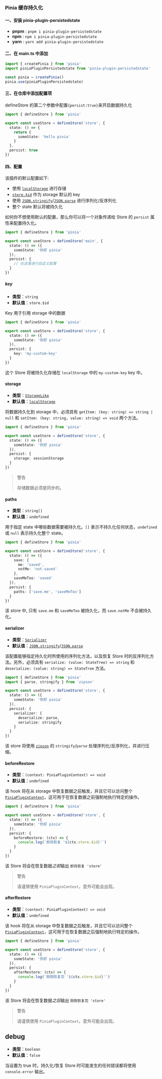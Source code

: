 ### Pinia 缓存持久化

#### 一、安装 pinia-plugin-persistedstate

- **pnpm** : `pnpm i pinia-plugin-persistedstate`
- **npm** : `npm i pinia-plugin-persistedstate`
- **yarn** : `yarn add pinia-plugin-persistedstate`

#### 二、在 main.ts 中添加

```typescript
import { createPinia } from 'pinia'
import piniaPluginPersistedstate from 'pinia-plugin-persistedstate'

const pinia = createPinia()
pinia.use(piniaPluginPersistedstate)
```

#### 三、在仓库中添加配置项

defineStore 的第二个参数中配置`{persist:true}`来开启数据持久化

```typescript
import { defineStore } from 'pinia'

export const useStore = defineStore('store', {
  state: () => {
    return {
      someState: 'hello pinia'
    }
  },
  persist: true
})
```

#### 四、配置

该插件的默认配置如下:

- 使用 [`localStorage`](https://developer.mozilla.org/en-US/docs/Web/API/Window/localStorage) 进行存储
- [`store.$id`](https://pinia.vuejs.org/api/interfaces/pinia.StoreProperties.html) 作为 storage 默认的 key
- 使用 [`JSON.stringify`](https://developer.mozilla.org/en-US/docs/Web/JavaScript/Reference/Global_Objects/JSON/stringify)/[`JSON.parse`](https://developer.mozilla.org/en-US/docs/Web/JavaScript/Reference/Global_Objects/JSON/parse) 进行序列化/反序列化
- 整个 state 默认将被持久化

如何你不想使用默认的配置，那么你可以将一个对象传递给 Store 的 `persist` 属性来配置持久化。

```typescript
import { defineStore } from 'pinia'

export const useStore = defineStore('main', {
  state: () => ({
    someState: '你好 pinia'
  }),
  persist: {
    // 在这里进行自定义配置
  }
})
```

##### key

- **类型**：`string`
- **默认值**：`store.$id`

Key 用于引用 storage 中的数据

```typescript
import { defineStore } from 'pinia'

export const useStore = defineStore('store', {
  state: () => ({
    someState: '你好 pinia'
  }),
  persist: {
    key: 'my-custom-key'
  }
})
```

这个 Store 将被持久化存储在 `localStorage` 中的 `my-custom-key` key 中。

#### storage

- **类型**：[`StorageLike`](https://github.com/prazdevs/pinia-plugin-persistedstate/blob/main/packages/plugin/src/types.ts#L3)
- **默认值**：[`localStorage`](https://developer.mozilla.org/zh-CN/docs/Web/API/Window/localStorage)

将数据持久化到 storage 中，必须具有 `getItem: (key: string) => string | null` 和 `setItem: (key: string, value: string) => void` 两个方法。

```typescript
import { defineStore } from 'pinia'

export const useStore = defineStore('store', {
  state: () => ({
    someState: '你好 pinia'
  }),
  persist: {
    storage: sessionStorage
  }
})
```

> 警告
>
> 存储数据必须是同步的。

#### paths

- **类型**：`string[]`
- **默认值**：`undefined`

用于指定 state 中哪些数据需要被持久化。`[]` 表示不持久化任何状态，`undefined` 或 `null` 表示持久化整个 state。

```typescript
import { defineStore } from 'pinia'

export const useStore = defineStore('store', {
  state: () => ({
    save: {
      me: 'saved',
      notMe: 'not-saved'
    },
    saveMeToo: 'saved'
  }),
  persist: {
    paths: ['save.me', 'saveMeToo']
  }
})
```

该 store 中, 只有 `save.me` 和 `saveMeToo` 被持久化，而 `save.notMe` 不会被持久化。

#### serializer

- **类型**：[`Serializer`](https://github.com/prazdevs/pinia-plugin-persistedstate/blob/main/packages/plugin/src/types.ts#L5)
- **默认值**：[`JSON.stringify`](https://developer.mozilla.org/zh-CN/docs/Web/JavaScript/Reference/Global_Objects/JSON/stringify)/[`JSON.parse`](https://developer.mozilla.org/zh-CN/docs/Web/JavaScript/Reference/Global_Objects/JSON/parse)

该配置能够指定持久化时所使用的序列化方法，以及恢复 Store 时的反序列化方法。另外，必须具有 `serialize: (value: StateTree) => string` 和 `deserialize: (value: string) => StateTree` 方法。

```typescript
import { defineStore } from 'pinia'
import { parse, stringify } from 'zipson'

export const useStore = defineStore('store', {
  state: () => ({
    someState: '你好 pinia'
  }),
  persist: {
    serializer: {
      deserialize: parse,
      serialize: stringify
    }
  }
})
```

该 store 将使用 [`zipson`](https://jgranstrom.github.io/zipson/) 的 `stringify`/`parse` 处理序列化/反序列化，并进行压缩。

#### beforeRestore[](https://prazdevs.github.io/pinia-plugin-persistedstate/zh/guide/config.html#beforerestore)

- **类型**：`(context: PiniaPluginContext) => void`
- **默认值**：`undefined`

该 hook 将在从 storage 中恢复数据之前触发，并且它可以访问整个 [`PiniaPluginContext`](https://pinia.vuejs.org/api/interfaces/pinia.PiniaPluginContext.html)，这可用于在恢复数据之前强制地执行特定的操作。

```typescript
import { defineStore } from 'pinia'

export const useStore = defineStore('store', {
  state: () => ({
    someState: '你好 pinia'
  }),
  persist: {
    beforeRestore: (ctx) => {
      console.log(`即将恢复 '${ctx.store.$id}'`)
    }
  }
})
```

该 Store 将会在恢复数据*之前*输出 `即将恢复 'store'`

> 警告
>
> 请谨慎使用 `PiniaPluginContext`，意外可能会出现。

#### afterRestore

- **类型**：`(context: PiniaPluginContext) => void`
- **默认值**：`undefined`

该 hook 将在从 storage 中恢复数据之后触发，并且它可以访问整个 [`PiniaPluginContext`](https://pinia.vuejs.org/api/interfaces/pinia.PiniaPluginContext.html)，这可用于在恢复数据之后强制地执行特定的操作。

```typescript
import { defineStore } from 'pinia'

export const useStore = defineStore('store', {
  state: () => ({
    someState: '你好 pinia'
  }),
  persist: {
    afterRestore: (ctx) => {
      console.log(`刚刚恢复完 '${ctx.store.$id}'`)
    }
  }
})
```

该 Store 将会在恢复数据*之后*输出 `刚刚恢复完 'store'`

> 警告
>
> 请谨慎使用 `PiniaPluginContext`，意外可能会出现。

## debug

- **类型**：`boolean`
- **默认值**：`false`

当设置为 true 时，持久化/恢复 Store 时可能发生的任何错误都将使用 `console.error` 输出。
